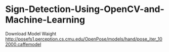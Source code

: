 # Sign-Detection-Using-OpenCV-and-Machine-Learning


Download Model Waight http://posefs1.perception.cs.cmu.edu/OpenPose/models/hand/pose_iter_102000.caffemodel 
